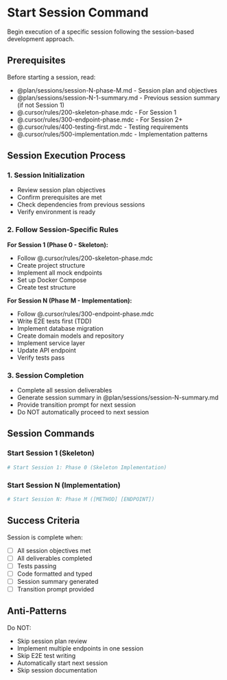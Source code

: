# Start Session Command

Begin execution of a specific session following the session-based development approach.

## Prerequisites

Before starting a session, read:
- @plan/sessions/session-N-phase-M.md - Session plan and objectives
- @plan/sessions/session-N-1-summary.md - Previous session summary (if not Session 1)
- @.cursor/rules/200-skeleton-phase.mdc - For Session 1
- @.cursor/rules/300-endpoint-phase.mdc - For Session 2+
- @.cursor/rules/400-testing-first.mdc - Testing requirements
- @.cursor/rules/500-implementation.mdc - Implementation patterns

## Session Execution Process

### 1. Session Initialization
- Review session plan objectives
- Confirm prerequisites are met
- Check dependencies from previous sessions
- Verify environment is ready

### 2. Follow Session-Specific Rules

**For Session 1 (Phase 0 - Skeleton):**
- Follow @.cursor/rules/200-skeleton-phase.mdc
- Create project structure
- Implement all mock endpoints
- Set up Docker Compose
- Create test structure

**For Session N (Phase M - Implementation):**
- Follow @.cursor/rules/300-endpoint-phase.mdc
- Write E2E tests first (TDD)
- Implement database migration
- Create domain models and repository
- Implement service layer
- Update API endpoint
- Verify tests pass

### 3. Session Completion
- Complete all session deliverables
- Generate session summary in @plan/sessions/session-N-summary.md
- Provide transition prompt for next session
- Do NOT automatically proceed to next session

## Session Commands

### Start Session 1 (Skeleton)
```bash
# Start Session 1: Phase 0 (Skeleton Implementation)
```

### Start Session N (Implementation)
```bash
# Start Session N: Phase M ([METHOD] [ENDPOINT])
```

## Success Criteria

Session is complete when:
- [ ] All session objectives met
- [ ] All deliverables completed
- [ ] Tests passing
- [ ] Code formatted and typed
- [ ] Session summary generated
- [ ] Transition prompt provided

## Anti-Patterns

Do NOT:
- Skip session plan review
- Implement multiple endpoints in one session
- Skip E2E test writing
- Automatically start next session
- Skip session documentation
